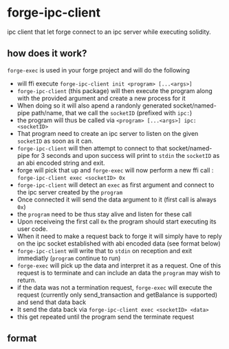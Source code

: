 # forge-ipc-client

ipc client that let forge connect to an ipc server while executing solidity.

## how does it work?

`forge-exec` is used in your forge project and will do the following

- will ffi execute `forge-ipc-client init <program> [...<args>]`
- `forge-ipc-client` (this package) will then execute the program along with the provided argument and create a new process for it
- When doing so it will also apend a randonly generated socket/named-pipe path/name, that we call the `socketID` (prefixed with `ipc:`)
- the program will thus be called via `<program> [...<args>] ipc:<socketID>`
- That program need to create an ipc server to listen on the given `socketID` as soon as it can.
- `forge-ipc-client` will then attempt to connect to that socket/named-pipe for 3 seconds and upon success will print to `stdin` the `socketID` as an abi encoded string and exit.
- forge will pick that up and `forge-exec` will now perform a new ffi call : `forge-ipc-client exec <socketID> 0x`
- `forge-ipc-client` will detect an `exec` as first argument and connect to the ipc server created by the `program`
- Once connected it will send the data argument to it (first call is always `0x`)
- the `program` need to be thus stay alive and listen for these call
- Upon receiveing the first call `0x` the program should start executing its user code.
- When it need to make a request back to forge it will simply have to reply on the ipc socket established with abi encoded data (see format below)
- `forge-ipc-client` will write that to `stdin` on reception and exit immediatly (`program` continue to run)
- `forge-exec` will pick up the data and interpret it as a request. One of this request is to terminate and can include an data the `program` may wish to return.
- if the data was not a termination request, `forge-exec` will execute the request (currently only send_transaction and getBalance is supported) and send that data back
- It send the data back via `forge-ipc-client exec <socketID> <data>`
- this get repeated until the program send the terminate request

## format
